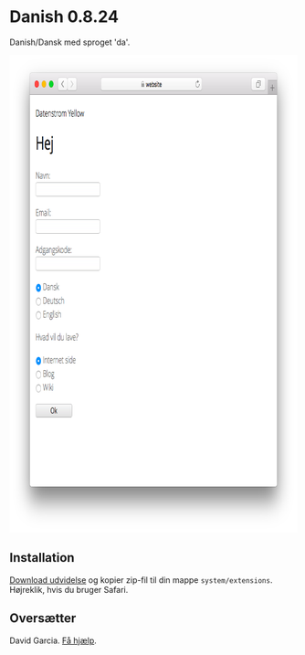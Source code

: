 Danish 0.8.24
=============
Danish/Dansk med sproget 'da'.

<p align="center"><img src="danish-screenshot.png?raw=true" width="795" height="836" alt="Screenshot"></p>

## Installation

[Download udvidelse](https://github.com/datenstrom/yellow-extensions/raw/master/zip/danish.zip) og kopier zip-fil til din mappe `system/extensions`. Højreklik, hvis du bruger Safari.

## Oversætter

David Garcia. [Få hjælp](https://datenstrom.se/yellow/help/).
